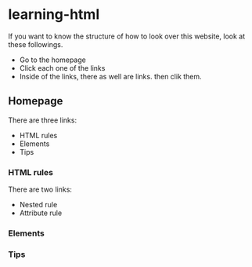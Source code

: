 # learning-html

If you want to know the structure of how to look over this website, look at these followings.

- Go to the homepage
- Click each one of the links
- Inside of the links, there as well are links. then clik them.

## Homepage

There are three links:

- HTML rules
- Elements
- Tips

### HTML rules

There are two links: 

- Nested rule
- Attribute rule

### Elements

### Tips

